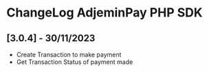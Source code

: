 # ChangeLog AdjeminPay PHP SDK


## [3.0.4] - 30/11/2023

* Create Transaction to make payment
* Get  Transaction Status of payment made